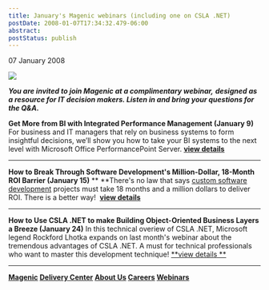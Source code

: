 ```yaml
---
title: January's Magenic webinars (including one on CSLA .NET)
postDate: 2008-01-07T17:34:32.479-06:00
abstract: 
postStatus: publish
---
```

07 January 2008

![](http://custom.cvent.com/776D6C76A6A6437FA6C26E2E8F2154BA/pix/2e039f70401c45dc99f253550e6216b7.jpg)

***You are invited to join Magenic at a complimentary webinar,*** ***designed as a resource for IT decision makers.
Listen in and bring your questions for the Q&A.***

**Get More from BI with Integrated Performance Management (January 9)**
For business and IT managers that rely on business systems to form insightful decisions, we’ll show you how to take your BI systems to the next level with Microsoft Office PerformancePoint Server. **[view details](http://guest.cvent.com/EVENTS/Info/Invitation.aspx?e=c96b1311-12d9-40ee-bab5-b57f6259dcd4)**


* * *


**How to Break Through Software Development's Million-Dollar, 18-Month ROI Barrier (January 15)** **
**There's no law that says [custom software development](http://magenic.com/Services/CustomSoftwareDevelopment.aspx) projects must take 18 months and a million dollars to deliver ROI. There is a better way!  **[view details](http://guest.cvent.com/i.aspx?1Q,M3,5d3942a3-169b-4c40-af28-f4ca64eb94be)**


* * *


**How to Use CSLA .NET to make Building Object-Oriented Business Layers a Breeze (January 24)** In this technical overiew of CSLA .NET, Microsoft legend Rockford Lhotka expands on last month's webinar about the tremendous advantages of CSLA .NET. A must for technical professionals who want to master this development technique! [**view details **](http://guest.cvent.com/i.aspx?1Q,M3,80540be0-0eaf-4097-80c5-bf9e149e936b)


* * *


**[Magenic](http://cl.exct.net/?ju=fe2d15757c6c017c751170&amp;ls=fe0917707166047d72107077&amp;m=ff2c1773716d&amp;l=feec1d74716d0d&amp;s=fe2c15767666067e7d1175&amp;jb=ffcf14&amp;t=) [Delivery Center](http://cl.exct.net/?ju=fe2c15757c6c017c751171&amp;ls=fe0917707166047d72107077&amp;m=ff2c1773716d&amp;l=feec1d74716d0d&amp;s=fe2c15767666067e7d1175&amp;jb=ffcf14&amp;t=) [About Us](http://cl.exct.net/?ju=fe2b15757c6c017c751172&amp;ls=fe0917707166047d72107077&amp;m=ff2c1773716d&amp;l=feec1d74716d0d&amp;s=fe2c15767666067e7d1175&amp;jb=ffcf14&amp;t=) [Careers](http://cl.exct.net/?ju=fe2a15757c6c017c751173&amp;ls=fe0917707166047d72107077&amp;m=ff2c1773716d&amp;l=feec1d74716d0d&amp;s=fe2c15767666067e7d1175&amp;jb=ffcf14&amp;t=) [Webinars](http://cl.exct.net/?ju=fe2915757c6c017c751174&amp;ls=fe0917707166047d72107077&amp;m=ff2c1773716d&amp;l=feec1d74716d0d&amp;s=fe2c15767666067e7d1175&amp;jb=ffcf14&amp;t=)**
